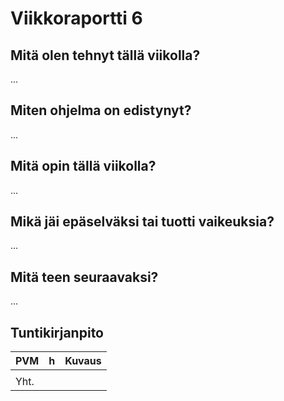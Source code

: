 # Viikkoraportti 6

## Mitä olen tehnyt tällä viikolla?

...

## Miten ohjelma on edistynyt?

...

## Mitä opin tällä viikolla?

...

## Mikä jäi epäselväksi tai tuotti vaikeuksia?

...

## Mitä teen seuraavaksi?

...

## Tuntikirjanpito

| PVM   | h  | Kuvaus                                                      |
| ----- | -- | ----------------------------------------------------------- |
|       |    |  |
| Yht.  |    |                                                             |
